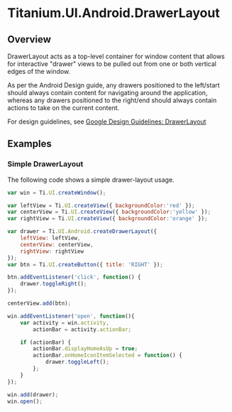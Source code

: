 # Titanium.UI.Android.DrawerLayout

<TypeHeader/>

## Overview

DrawerLayout acts as a top-level container for window content that allows for interactive "drawer"
views to be pulled out from one or both vertical edges of the window.

As per the Android Design guide, any drawers positioned to the left/start should always contain
content for navigating around the application, whereas any drawers positioned to the right/end
should always contain actions to take on the current content.

For design guidelines, see
[Google Design Guidelines: DrawerLayout](https://developer.android.com/training/implementing-navigation/nav-drawer.html)

## Examples

### Simple DrawerLayout

The following code shows a simple drawer-layout usage.

``` js
var win = Ti.UI.createWindow();

var leftView = Ti.UI.createView({ backgroundColor:'red' });
var centerView = Ti.UI.createView({ backgroundColor:'yellow' });
var rightView = Ti.UI.createView({ backgroundColor:'orange' });

var drawer = Ti.UI.Android.createDrawerLayout({
    leftView: leftView,
    centerView: centerView,
    rightView: rightView
});
var btn = Ti.UI.createButton({ title: 'RIGHT' });

btn.addEventListener('click', function() {
    drawer.toggleRight();
});

centerView.add(btn);

win.addEventListener('open', function(){
    var activity = win.activity,
        actionBar = activity.actionBar;

    if (actionBar) {
        actionBar.displayHomeAsUp = true;
        actionBar.onHomeIconItemSelected = function() {
            drawer.toggleLeft();
        };
    }
});

win.add(drawer);
win.open();
```


<ApiDocs/>
